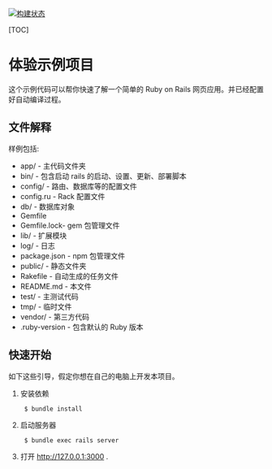 [![构建状态](/badges/minjie/build.svg)](/p/minjie/ci/job)

[TOC]

# 体验示例项目

这个示例代码可以帮你快速了解一个简单的 Ruby on Rails 网页应用。并已经配置好自动编译过程。

文件解释
-----------

样例包括:

* app/	- 主代码文件夹
* bin/ - 包含启动 rails 的启动、设置、更新、部署脚本
* config/ - 路由、数据库等的配置文件
* config.ru - Rack 配置文件
* db/ - 数据库对象
* Gemfile
* Gemfile.lock- gem 包管理文件
* lib/ - 扩展模块
* log/ - 日志
* package.json - npm 包管理文件
* public/ - 静态文件夹
* Rakefile - 自动生成的任务文件
* README.md - 本文件
* test/ - 主测试代码
* tmp/ - 临时文件
* vendor/ - 第三方代码
* .ruby-version - 包含默认的 Ruby 版本

快速开始
---------------

如下这些引导，假定你想在自己的电脑上开发本项目。

1. 安装依赖

        $ bundle install

2. 启动服务器

        $ bundle exec rails server

3. 打开 http://127.0.0.1:3000 .
